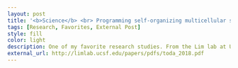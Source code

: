 ```yaml
---
layout: post
title: '<b>Science</b> <br> Programming self-organizing multicellular structures with synthetic cell-cell signaling, Toda et al. 2018'
tags: [Research, Favorites, External Post]
style: fill
color: light
description: One of my favorite research studies. From the Lim lab at UCSF. Published in Science, 361, 156-162 on May 31, 2018.  
external_url: http://limlab.ucsf.edu/papers/pdfs/toda_2018.pdf
---
```

